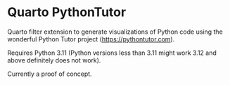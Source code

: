 # Quarto PythonTutor

Quarto filter extension to generate visualizations of Python code using the wonderful Python Tutor project (https://pythontutor.com).

Requires Python 3.11 (Python versions less than 3.11 might work 3.12 and above definitely does not work).

Currently a proof of concept.
